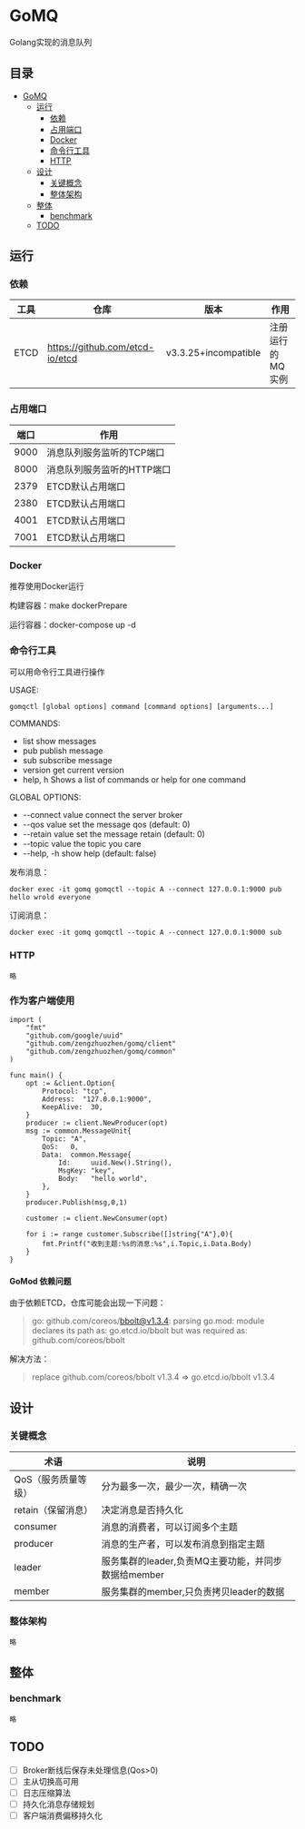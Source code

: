 # GoMQ

Golang实现的消息队列

## 目录

- [GoMQ](#GoMQ)
    - [运行](#运行)
        - [依赖](#依赖)
        - [占用端口](#占用端口)
        - [Docker](#Docker)
        - [命令行工具](#命令行工具)
        - [HTTP](#HTTP)
    - [设计](#设计)
        - [关键概念](#关键概念)
        - [整体架构](#整体架构)
    - [整体](#整体)
        - [benchmark](#benchmark)
    - [TODO](#TODO)

## 运行

### 依赖

|工具|仓库|版本|作用|
|----|----|----|----|
|ETCD|https://github.com/etcd-io/etcd|v3.3.25+incompatible|注册运行的MQ实例

### 占用端口

|端口|作用|
|----|----|
|9000|消息队列服务监听的TCP端口|
|8000|消息队列服务监听的HTTP端口|
|2379|ETCD默认占用端口|
|2380|ETCD默认占用端口|
|4001|ETCD默认占用端口|
|7001|ETCD默认占用端口|

### Docker

推荐使用Docker运行

构建容器：make dockerPrepare

运行容器：docker-compose up -d

### 命令行工具

可以用命令行工具进行操作

USAGE:

```
gomqctl [global options] command [command options] [arguments...]
```

COMMANDS:

- list show messages
- pub publish message
- sub subscribe message
- version get current version
- help, h Shows a list of commands or help for one command

GLOBAL OPTIONS:

- --connect value connect the server broker
- --qos value set the message qos (default: 0)
- --retain value set the message retain (default: 0)
- --topic value the topic you care
- --help, -h show help (default: false)

发布消息：

```
docker exec -it gomq gomqctl --topic A --connect 127.0.0.1:9000 pub hello wrold everyone
```

订阅消息：

```
docker exec -it gomq gomqctl --topic A --connect 127.0.0.1:9000 sub 
```

### HTTP

    略

### 作为客户端使用

```
import (
	"fmt"
	"github.com/google/uuid"
	"github.com/zengzhuozhen/gomq/client"
	"github.com/zengzhuozhen/gomq/common"
)

func main() {
	opt := &client.Option{
		Protocol: "tcp",
		Address:  "127.0.0.1:9000",
		KeepAlive:  30,
	}
	producer := client.NewProducer(opt)
	msg := common.MessageUnit{
		Topic: "A",
		QoS:   0,
		Data:  common.Message{
			Id:     uuid.New().String(),
			MsgKey: "key",
			Body:   "hello world",
		},
	}
	producer.Publish(msg,0,1)

	customer := client.NewConsumer(opt)

	for i := range customer.Subscribe([]string{"A"},0){
		fmt.Printf("收到主题:%s的消息:%s",i.Topic,i.Data.Body)
	}
}
```

#### GoMod 依赖问题
由于依赖ETCD，仓库可能会出现一下问题：
> go: github.com/coreos/bbolt@v1.3.4: parsing go.mod:
module declares its path as: go.etcd.io/bbolt
but was required as: github.com/coreos/bbolt

解决方法：
> replace github.com/coreos/bbolt v1.3.4 => go.etcd.io/bbolt v1.3.4

## 设计

### 关键概念

|术语|说明|
   |---|---|
|QoS（服务质量等级）| 分为最多一次，最少一次，精确一次|
|retain（保留消息）| 决定消息是否持久化|
|consumer| 消息的消费者，可以订阅多个主题|
|producer|消息的生产者，可以发布消息到指定主题|
|leader | 服务集群的leader,负责MQ主要功能，并同步数据给member|
|member | 服务集群的member,只负责拷贝leader的数据|

### 整体架构

    略

## 整体

### benchmark

    略

## TODO

- [ ] Broker断线后保存未处理信息(Qos>0)
- [ ] 主从切换高可用
- [ ] 日志压缩算法
- [ ] 持久化消息存储规划
- [ ] 客户端消费偏移持久化